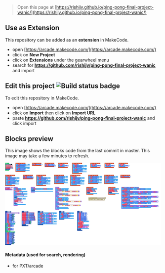  


> Open this page at [https://rishijv.github.io/ping-pong-final-project-wanic/](https://rishijv.github.io/ping-pong-final-project-wanic/)

## Use as Extension

This repository can be added as an **extension** in MakeCode.

* open [https://arcade.makecode.com/](https://arcade.makecode.com/)
* click on **New Project**
* click on **Extensions** under the gearwheel menu
* search for **https://github.com/rishijv/ping-pong-final-project-wanic** and import

## Edit this project ![Build status badge](https://github.com/rishijv/ping-pong-final-project-wanic/workflows/MakeCode/badge.svg)

To edit this repository in MakeCode.

* open [https://arcade.makecode.com/](https://arcade.makecode.com/)
* click on **Import** then click on **Import URL**
* paste **https://github.com/rishijv/ping-pong-final-project-wanic** and click import

## Blocks preview

This image shows the blocks code from the last commit in master.
This image may take a few minutes to refresh.

![A rendered view of the blocks](https://github.com/rishijv/ping-pong-final-project-wanic/raw/master/.github/makecode/blocks.png)

#### Metadata (used for search, rendering)

* for PXT/arcade
<script src="https://makecode.com/gh-pages-embed.js"></script><script>makeCodeRender("{{ site.makecode.home_url }}", "{{ site.github.owner_name }}/{{ site.github.repository_name }}");</script>
